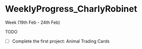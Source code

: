 # WeeklyProgress_CharlyRobinet
Week (19th Feb - 24th Feb)

TODO
- [ ] Complete the first project: Animal Trading Cards

